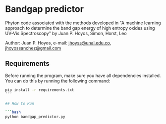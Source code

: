 # Bandgap predictor

Phyton code associated with the methods developed in "A machine learning approach to determine the band gap energy of high entropy oxides using UV-Vis Spectroscopy" by Juan P. Hoyos, Simon, Horst, Leo

Author: Juan P. Hoyos, e-mail: jhoyss@unal.edu.co, jhoyossanchez@gmail.com

## Requirements

Before running the program, make sure you have all dependencies installed. You can do this by running the following command:

```bash
pip install -r requirements.txt
´´´

## How to Run

```bash
python bandgap_predictor.py
